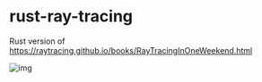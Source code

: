 # rust-ray-tracing

Rust version of https://raytracing.github.io/books/RayTracingInOneWeekend.html

![img](https://github.com/user-attachments/assets/a12defe6-91f3-4db7-b9a2-1610bea8e2a7)
